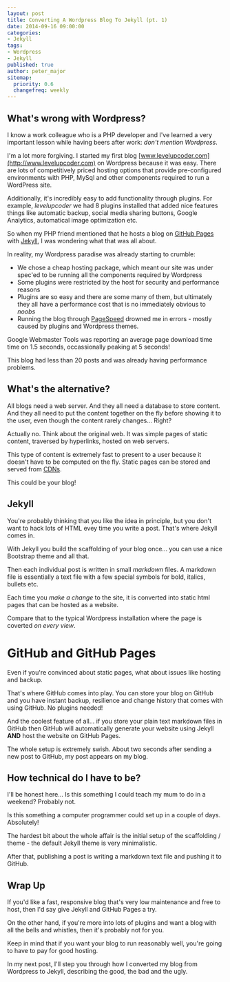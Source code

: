 ```yaml
---
layout: post
title: Converting A Wordpress Blog To Jekyll (pt. 1)
date: 2014-09-16 09:00:00
categories:
- Jekyll
tags:
- Wordpress
- Jekyll
published: true
author: peter_major
sitemap:
  priority: 0.6
  changefreq: weekly
---
```

## What's wrong with Wordpress?

I know a work colleague who is a PHP developer and I've learned a very important lesson while having beers after work: _don't mention Wordpress_.

I'm a lot more forgiving. I started my first blog [www.levelupcoder.com](http://www.levelupcoder.com) on Wordpress because it was easy. There are lots of competitively priced hosting options that provide pre-configured environments with PHP, MySql and other components required to run a WordPress site.

Additionally, it's incredibly easy to add functionality through plugins. For example, _levelupcoder_ we had 8 plugins installed that added nice features things like automatic backup, social media sharing buttons, Google Analytics, automatical image optimization etc.

So when my PHP friend mentioned that he hosts a blog on [GitHub Pages](https://pages.github.com/) with [Jekyll](http://jekyllrb.com/), I was wondering what that was all about.

<!--more-->

In reality, my Wordpress paradise was already starting to crumble:

* We chose a cheap hosting package, which meant our site was under spec'ed to be running all the components required by Wordpress
* Some plugins were restricted by the host for security and performance reasons
* Plugins are so easy and there are some many of them, but ultimately they all have a performance cost that is no immediately obvious to _noobs_
* Running the blog through [PageSpeed](https://developers.google.com/speed/pagespeed/) drowned me in errors - mostly caused by plugins and Wordpress themes.

Google Webmaster Tools was reporting an average page download time time on 1.5 seconds, occassionally peaking at 5 seconds!

This blog had less than 20 posts and was already having performance problems.

## What's the alternative?

All blogs need a web server. And they all need a database to store content. And they all need to put the content together on the fly before showing it to the user, even though the content rarely changes... Right?

Actually no. Think about the original web. It was simple pages of static content, traversed by hyperlinks, hosted on web servers.

This type of content is extremely fast to present to a user because it doesn't have to be computed on the fly. Static pages can be stored and served from [CDNs](http://en.wikipedia.org/wiki/Content_delivery_network).

This could be your blog!

## Jekyll

You're probably thinking that you like the idea in principle, but you don't want to hack lots of HTML evey time you write a post. That's where Jekyll comes in.

With Jekyll you build the scaffolding of your blog once... you can use a nice Bootstrap theme and all that.

Then each individual post is written in small _markdown_ files. A markdown file is essentially a text file with a few special symbols for bold, italics, bullets etc.

Each time you _make a change_ to the site, it is converted into static html pages that can be hosted as a website.

Compare that to the typical Wordpress installation where the page is coverted _on every view_.

# GitHub and GitHub Pages

Even if you're convinced about static pages, what about issues like hosting and backup.

That's where GitHub comes into play. You can store your blog on GitHub and you have instant backup, resilience and change history that comes with using GitHub. No plugins needed!

And the coolest feature of all... if you store your plain text markdown files in GitHub then GitHub will automatically generate your website using Jekyll __AND__ host the website on GitHub Pages.

The whole setup is extremely swish. About two seconds after sending a new post to GitHub, my post appears on my blog.

## How technical do I have to be?

I'll be honest here... Is this something I could teach my mum to do in a weekend? Probably not.

Is this something a computer programmer could set up in a couple of days. Absolutely!

The hardest bit about the whole affair is the initial setup of the scaffolding / theme - the default Jekyll theme is very minimalistic.

After that, publishing a post is writing a markdown text file and pushing it to GitHub.

## Wrap Up

If you'd like a fast, responsive blog that's very low maintenance and free to host, then I'd say give Jekyll and GitHub Pages a try.

On the other hand, if you're more into lots of plugins and want a blog with all the bells and whistles, then it's probably not for you.

Keep in mind that if you want your blog to run reasonably well, you're going to have to pay for good hosting.

In my next post, I'll step you through how I converted my blog from Wordpress to Jekyll, describing the good, the bad and the ugly.


 

